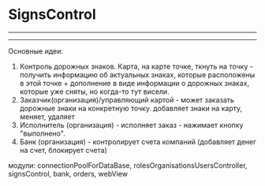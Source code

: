# SignsControl
***

***
Основные идеи:
1. Контроль дорожных знаков. Карта, на карте точке, ткнуть на точку - получить информацию об актуальных знаках, которые расположены в этой точке + дополнение в виде информации о дорожных знаках, которые уже сняты, но когда-то тут висели. 
2. Заказчик(организация)/управляющий картой - может заказать дорожные знаки на конкретную точку. добавляет знаки на карту, меняет, удаляет 
3. Исполнитель (организация) - исполняет заказ - нажимает кнопку "выполнено". 
4. Банк (организация) - контролирует счета компаний (добавляет денег на счет, блокирует счета)

модули: connectionPoolForDataBase, rolesOrganisationsUsersController, signsControl, bank, orders, webView